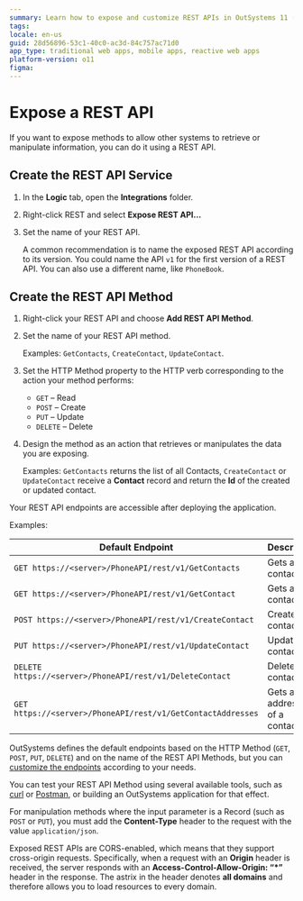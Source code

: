```yaml
---
summary: Learn how to expose and customize REST APIs in OutSystems 11 (O11) to integrate with external systems effectively.
tags: 
locale: en-us
guid: 28d56896-53c1-40c0-ac3d-84c757ac71d0
app_type: traditional web apps, mobile apps, reactive web apps
platform-version: o11
figma:
---
```


# Expose a REST API

If you want to expose methods to allow other systems to retrieve or manipulate information, you can do it using a REST API.

## Create the REST API Service

1. In the **Logic** tab, open the **Integrations** folder.
   
1. Right-click REST and select **Expose REST API...**
   
1. Set the name of your REST API.
   
    A common recommendation is to name the exposed REST API according to its version. You could name the API `v1` for the first version of a REST API. You can also use a different name, like `PhoneBook`.  

## Create the REST API Method

1. Right-click your REST API and choose **Add REST API Method**.
   
1. Set the name of your REST API method.

   Examples: `GetContacts`, `CreateContact`, `UpdateContact`.
   
1. Set the HTTP Method property to the HTTP verb corresponding to the action your method performs:
   
    * `GET` – Read
    * `POST` – Create
    * `PUT` – Update
    * `DELETE` – Delete
      
1. Design the method as an action that retrieves or manipulates the data you are exposing.

    Examples: `GetContacts` returns the list of all Contacts, `CreateContact` or `UpdateContact` receive a **Contact** record and return the **Id** of the created or updated contact.

Your REST API endpoints are accessible after deploying the application.

Examples:

Default Endpoint | Description  
---|---  
`GET https://<server>/PhoneAPI/rest/v1/GetContacts` | Gets all contacts.
`GET https://<server>/PhoneAPI/rest/v1/GetContact` | Gets a contact.
`POST https://<server>/PhoneAPI/rest/v1/CreateContact` | Creates a contact.
`PUT https://<server>/PhoneAPI/rest/v1/UpdateContact` | Updates a contact.
`DELETE https://<server>/PhoneAPI/rest/v1/DeleteContact` | Deletes a contact.
`GET https://<server>/PhoneAPI/rest/v1/GetContactAddresses` | Gets all addresses of a contact.
  
OutSystems defines the default endpoints based on the HTTP Method (`GET`, `POST`, `PUT`, `DELETE`) and on the name of the REST API Methods, but you can [customize the endpoints](<customize-rest-urls.md>) according to your needs.

You can test your REST API Method using several available tools, such as [curl](https://curl.haxx.se/) or [Postman](https://www.postman.com), or building an OutSystems application for that effect. 

For manipulation methods where the input parameter is a Record (such as `POST` or `PUT`), you must add the **Content-Type** header to the request with the value `application/json`.

Exposed REST APIs are CORS-enabled, which means that they support cross-origin requests. Specifically, when a request with an **Origin** header is received, the server responds with an **Access-Control-Allow-Origin: “*”** header in the response. The astrix in the header denotes **all domains** and therefore allows you to load resources to every domain.
